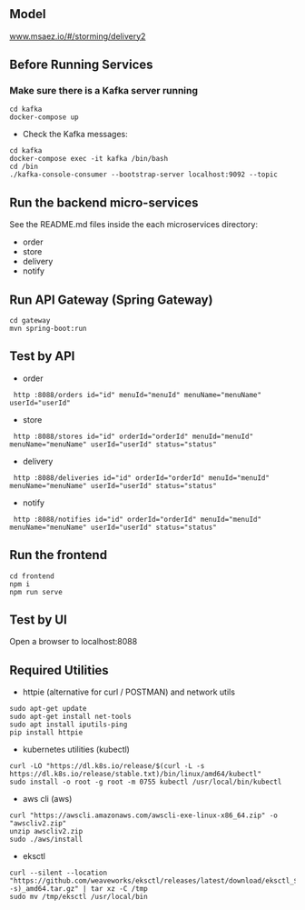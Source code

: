 # 

## Model
www.msaez.io/#/storming/delivery2

## Before Running Services
### Make sure there is a Kafka server running
```
cd kafka
docker-compose up
```
- Check the Kafka messages:
```
cd kafka
docker-compose exec -it kafka /bin/bash
cd /bin
./kafka-console-consumer --bootstrap-server localhost:9092 --topic
```

## Run the backend micro-services
See the README.md files inside the each microservices directory:

- order
- store
- delivery
- notify


## Run API Gateway (Spring Gateway)
```
cd gateway
mvn spring-boot:run
```

## Test by API
- order
```
 http :8088/orders id="id" menuId="menuId" menuName="menuName" userId="userId" 
```
- store
```
 http :8088/stores id="id" orderId="orderId" menuId="menuId" menuName="menuName" userId="userId" status="status" 
```
- delivery
```
 http :8088/deliveries id="id" orderId="orderId" menuId="menuId" menuName="menuName" userId="userId" status="status" 
```
- notify
```
 http :8088/notifies id="id" orderId="orderId" menuId="menuId" menuName="menuName" userId="userId" status="status" 
```


## Run the frontend
```
cd frontend
npm i
npm run serve
```

## Test by UI
Open a browser to localhost:8088

## Required Utilities

- httpie (alternative for curl / POSTMAN) and network utils
```
sudo apt-get update
sudo apt-get install net-tools
sudo apt install iputils-ping
pip install httpie
```

- kubernetes utilities (kubectl)
```
curl -LO "https://dl.k8s.io/release/$(curl -L -s https://dl.k8s.io/release/stable.txt)/bin/linux/amd64/kubectl"
sudo install -o root -g root -m 0755 kubectl /usr/local/bin/kubectl
```

- aws cli (aws)
```
curl "https://awscli.amazonaws.com/awscli-exe-linux-x86_64.zip" -o "awscliv2.zip"
unzip awscliv2.zip
sudo ./aws/install
```

- eksctl 
```
curl --silent --location "https://github.com/weaveworks/eksctl/releases/latest/download/eksctl_$(uname -s)_amd64.tar.gz" | tar xz -C /tmp
sudo mv /tmp/eksctl /usr/local/bin
```

